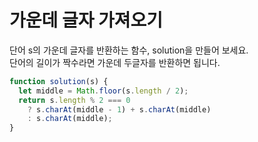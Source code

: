 # 가운데 글자 가져오기

단어 s의 가운데 글자를 반환하는 함수, solution을 만들어 보세요.  
단어의 길이가 짝수라면 가운데 두글자를 반환하면 됩니다.

```javascript
function solution(s) {
  let middle = Math.floor(s.length / 2);
  return s.length % 2 === 0
    ? s.charAt(middle - 1) + s.charAt(middle)
    : s.charAt(middle);
}
```
